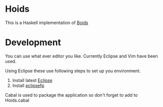 Hoids
=====

This is a Haskell implementation of [Boids](https://en.wikipedia.org/wiki/Boids)

Development
===========
You can use what ever editor you like. Currently Eclipse and Vim have been used. 

Using Eclipse these use following steps to set up you environment.
 1. Install latest [Eclipse](http://www.eclipse.org/downloads/)
 2. Install [eclipsefp](http://eclipsefp.github.com/install.html)

Cabal is used to package the application so don't forget to add to Hoids.cabal

